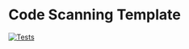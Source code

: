# Code Scanning Template

[![Tests](https://github.com/ZeekInteractive/code-scanning-template/actions/workflows/run-tests.yml/badge.svg)](https://github.com/ZeekInteractive/code-scanning-template/actions/workflows/run-tests.yml)
